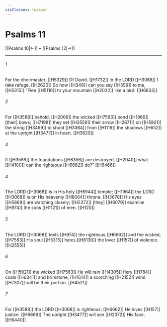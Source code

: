 ```yaml
---
cssClasses: lexicon
---
```


# Psalms 11

[[Psalms 10|←]] • [[Psalms 12|→]]

---

###### 1
For the choirmaster. [[H5329]] Of David. [[H1732]] In the LORD [[H3068]] I take refuge. [[H2620]] So how [[H349]] can you say [[H559]] to me, [[H5315]] “Flee [[H5110]] to your mountain [[H2022]] like a bird! [[H6833]]

###### 2
For [[H3588]] behold, [[H2009]] the wicked [[H7563]] bend [[H1869]] [their] bows; [[H7198]] they set [[H3559]] their arrow [[H2671]] on [[H5921]] the string [[H3499]] to shoot [[H3384]] from [[H1119]] the shadows [[H652]] at the upright [[H3477]] in heart. [[H3820]]

###### 3
If [[H3588]] the foundations [[H8356]] are destroyed, [[H2040]] what [[H4100]] can the righteous [[H6662]] do?” [[H6466]]

###### 4
The LORD [[H3068]] is in His holy [[H6944]] temple; [[H1964]] the LORD [[H3068]] is on His heavenly [[H8064]] throne. [[H3678]] His eyes [[H5869]] are watching closely; [[H2372]] [they] [[H6079]] examine [[H974]] the sons [[H1121]] of men. [[H120]]

###### 5
The LORD [[H3068]] tests [[H974]] the righteous [[H6662]] and the wicked; [[H7563]] His soul [[H5315]] hates [[H8130]] the lover [[H157]] of violence. [[H2555]]

###### 6
On [[H5921]] the wicked [[H7563]] He will rain [[H4305]] fiery [[H784]] coals [[H6341]] and brimstone; [[H1614]] a scorching [[H2152]] wind [[H7307]] will be their portion. [[H4521]]

###### 7
For [[H3588]] the LORD [[H3068]] is righteous; [[H6662]] He loves [[H157]] justice. [[H6666]] The upright [[H3477]] will see [[H2372]] His face. [[H6440]]

